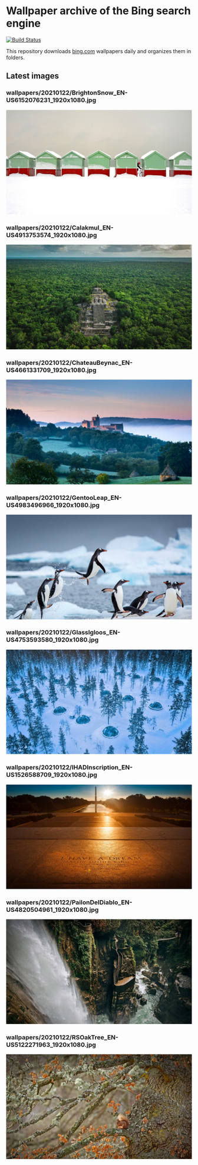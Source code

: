 # Wallpaper archive of the Bing search engine

[![Build Status](https://travis-ci.org/kijart/bing-daily-images-dl.svg?branch=wallpapers)](https://travis-ci.org/kijart/bing-daily-images-dl)

This repository downloads [bing.com](https://www.bing.com) wallpapers daily and organizes them in folders.

## Latest images

<!-- Wallpapers -->

### wallpapers/20210122/BrightonSnow_EN-US6152076231_1920x1080.jpg

![wallpapers/20210122/BrightonSnow_EN-US6152076231_1920x1080.jpg](wallpapers/20210122/BrightonSnow_EN-US6152076231_1920x1080.jpg)

### wallpapers/20210122/Calakmul_EN-US4913753574_1920x1080.jpg

![wallpapers/20210122/Calakmul_EN-US4913753574_1920x1080.jpg](wallpapers/20210122/Calakmul_EN-US4913753574_1920x1080.jpg)

### wallpapers/20210122/ChateauBeynac_EN-US4661331709_1920x1080.jpg

![wallpapers/20210122/ChateauBeynac_EN-US4661331709_1920x1080.jpg](wallpapers/20210122/ChateauBeynac_EN-US4661331709_1920x1080.jpg)

### wallpapers/20210122/GentooLeap_EN-US4983496966_1920x1080.jpg

![wallpapers/20210122/GentooLeap_EN-US4983496966_1920x1080.jpg](wallpapers/20210122/GentooLeap_EN-US4983496966_1920x1080.jpg)

### wallpapers/20210122/GlassIgloos_EN-US4753593580_1920x1080.jpg

![wallpapers/20210122/GlassIgloos_EN-US4753593580_1920x1080.jpg](wallpapers/20210122/GlassIgloos_EN-US4753593580_1920x1080.jpg)

### wallpapers/20210122/IHADInscription_EN-US1526588709_1920x1080.jpg

![wallpapers/20210122/IHADInscription_EN-US1526588709_1920x1080.jpg](wallpapers/20210122/IHADInscription_EN-US1526588709_1920x1080.jpg)

### wallpapers/20210122/PailonDelDiablo_EN-US4820504961_1920x1080.jpg

![wallpapers/20210122/PailonDelDiablo_EN-US4820504961_1920x1080.jpg](wallpapers/20210122/PailonDelDiablo_EN-US4820504961_1920x1080.jpg)

### wallpapers/20210122/RSOakTree_EN-US5122271963_1920x1080.jpg

![wallpapers/20210122/RSOakTree_EN-US5122271963_1920x1080.jpg](wallpapers/20210122/RSOakTree_EN-US5122271963_1920x1080.jpg)

